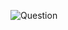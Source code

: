 ![Question](https://github.com/python4phys1cs/physics-problems/blob/f08a5e74529093f9f2dfd8526dee46d05095a469/static-problem-solve-sympy.png)
